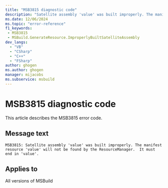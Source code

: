 ```yaml
---
title: "MSB3815 diagnostic code"
description: "Satellite assembly 'value' was built improperly. The manifest resource 'value' will not be found by the ResourceManager.  It must end in 'value'."
ms.date: 12/06/2024
ms.topic: "error-reference"
f1_keywords:
 - MSB3815
 - MSBuild.GenerateResource.ImproperlyBuiltSatelliteAssembly
dev_langs:
  - "VB"
  - "CSharp"
  - "C++"
  - "FSharp"
author: ghogen
ms.author: ghogen
manager: mijacobs
ms.subservice: msbuild
---
```


# MSB3815 diagnostic code

<!-- :::ErrorDefinitionDescription::: -->
<!-- :::editable-content name="introDescription"::: -->
This article describes the MSB3815 error code.
<!-- :::editable-content-end::: -->

## Message text

```output
MSB3815: Satellite assembly 'value' was built improperly. The manifest resource 'value' will not be found by the ResourceManager.  It must end in 'value'.
```

<!-- :::editable-content name="postOutputDescription"::: -->
<!--
{StrBegin="MSB3815: "}
-->
<!-- :::editable-content-end::: -->
<!-- :::ErrorDefinitionDescription-end::: -->

## Applies to

All versions of MSBuild
